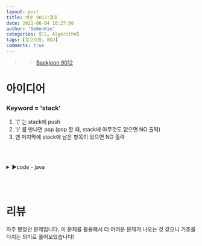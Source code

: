 ```yaml
---
layout: post
title: 백준 9012:괄호
date: 2021-06-04 16:27:00
author: 'SeWonKim'
categories: [CS, Algorithm]
tags: [알고리즘, BOJ]
comments: true
---
```


> > [Baekjoon 9012](https://www.acmicpc.net/problem/9012)

# 아이디어

### Keyword = 'stack'

1. '(' 는 stack에 push
2. ')' 를 만나면 pop (pop 할 때, stack에 아무것도 없으면 NO 출력)
3. 맨 마지막에 stack에 남은 항목이 있으면 NO 출력

&nbsp;  
&nbsp;

<details>
<summary>▶️code - java</summary>
<div markdown="1">
```cpp
#include <iostream>
#include <string>

using namespace std;

bool check(string ps){
	
	int size = ps.size();
	int num = 0;
	
	// 길이가 홀수면 VPS 아님 
	if(size % 2 != 0){
		return false;
	}
	
	
	if(ps[size-1] == '(' || ps[0] == ')'){
		return false;
	}
	else {
		for(int i=0; i<size; i++){
			if(ps[i] == '('){
				num++;
			}
			else {
				if(num == 0){
					return false;
				}
				else {
					num--;
				}
			}
		}
	}
	
	if(num == 0){
		return true;
	}
	else {
		return false;
	}
}

int main(int argc, char** argv) {
	int t;
	cin >> t;
	
	while(t--){
		string ps;
		cin >> ps;
		
		if(check(ps)){
			cout << "YES" << endl;
		}
		else{
			cout << "NO" << endl;
		}
	}
	return 0;
}
```
</div>
</details>

<details>
<summary>▶️code - java</summary>
<div markdown="1">

```java
import java.io.BufferedReader;
import java.io.InputStreamReader;
import java.util.Stack;

public class Main {

    public static void main(String[] args) throws Exception {
        BufferedReader br = new BufferedReader(new InputStreamReader(System.in));
        int inputLength = Integer.parseInt(br.readLine());

        for (int i = 0; i < inputLength; i++) {
            String str = br.readLine();
            Stack<Character> stack = new Stack<>();
            Boolean isVPS = true;
            for (int j = 0; j < str.length(); j++) {
                if (str.charAt(j) == '(') {
                    stack.push('(');
                } else if (str.charAt(j) == ')') {

                    // VPS가 아닌 경우
                    if (stack.isEmpty()) {
                        isVPS = false;
                        break;
                    }

                    stack.pop();
                }
            }

            if (isVPS && !stack.isEmpty()) {
                isVPS = false;
            }

            if (isVPS) {
                System.out.println("YES");
            } else {
                System.out.println("NO");
            }
        }
    }
}
```

</div>
</details>

&nbsp;  
&nbsp;

# 리뷰

자주 봤었던 문제입니다. 이 문제를 활용해서 더 어려운 문제가 나오는 것 같으니 기초를 다지는 의미로 풀어보았습니다!

&nbsp;  
&nbsp;
